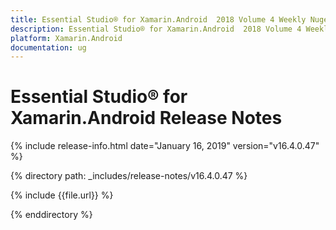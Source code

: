 ```yaml
---
title: Essential Studio® for Xamarin.Android  2018 Volume 4 Weekly Nuget  Release Notes  
description: Essential Studio® for Xamarin.Android  2018 Volume 4 Weekly Nuget  Release Notes  
platform: Xamarin.Android
documentation: ug
---
```


# Essential Studio® for Xamarin.Android  Release Notes  

{% include release-info.html date="January 16, 2019"  version="v16.4.0.47" %} 


{% directory path: _includes/release-notes/v16.4.0.47 %}

{% include {{file.url}} %}

{% enddirectory %}